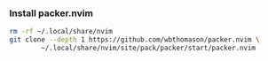 ### Install packer.nvim

```sh
rm -rf ~/.local/share/nvim
git clone --depth 1 https://github.com/wbthomason/packer.nvim \
        ~/.local/share/nvim/site/pack/packer/start/packer.nvim
```

